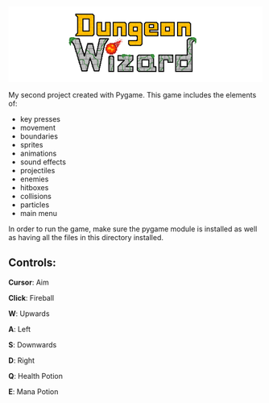 ![Alt text](sprites/CroppedDungeonWizardLogo.png?raw=true "Dungeon Wizard")

My second project created with Pygame. This game includes the elements of:
- key presses
- movement 
- boundaries
- sprites
- animations
- sound effects
- projectiles
- enemies
- hitboxes
- collisions 
- particles
- main menu

In order to run the game, make sure the pygame module is installed as well as having all the files in this directory installed.

## Controls:
**Cursor**: Aim

**Click**: Fireball

**W**: Upwards

**A**: Left

**S**: Downwards

**D**: Right

**Q**: Health Potion

**E**: Mana Potion
